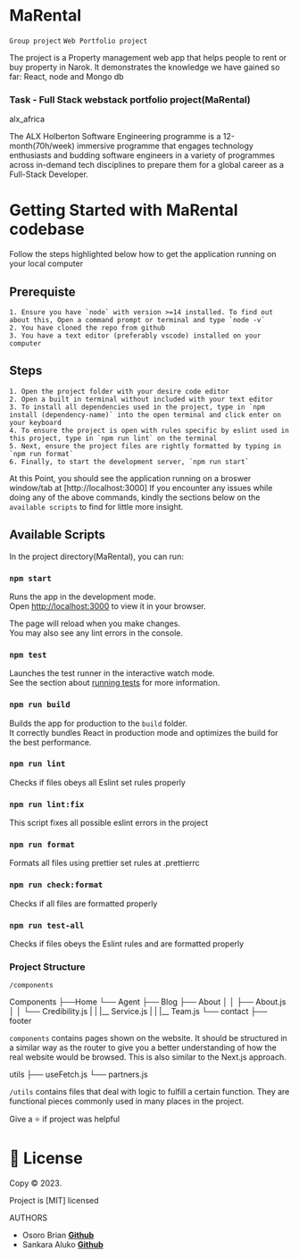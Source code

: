 # MaRental

`Group project` `Web Portfolio project`

The project is a Property management web app that helps people to rent or buy property in Narok. 
It demonstrates the knowledge we have gained so far: React, node and Mongo db

### Task - Full Stack webstack portfolio project(MaRental)


alx_africa

The ALX Holberton Software Engineering programme is a 12-month(70h/week) immersive programme that engages technology enthusiasts and budding software engineers in a variety of programmes across in-demand tech disciplines to prepare them for a global career as a Full-Stack Developer.

# Getting Started with MaRental codebase

Follow the steps highlighted below how to get the application running on your local computer

## Prerequiste

    1. Ensure you have `node` with version >=14 installed. To find out about this, Open a command prompt or terminal and type `node -v`
    2. You have cloned the repo from github
    3. You have a text editor (preferably vscode) installed on your computer

## Steps

    1. Open the project folder with your desire code editor
    2. Open a built in terminal without included with your text editor
    3. To install all dependencies used in the project, type in `npm install (dependency-name)` into the open terminal and click enter on your keyboard
    4. To ensure the project is open with rules specific by eslint used in this project, type in `npm run lint` on the terminal
    5. Next, ensure the project files are rightly formatted by typing in `npm run format`
    6. Finally, to start the development server, `npm run start`

At this Point, you should see the application running on a broswer window/tab at [http://localhost:3000]
If you encounter any issues while doing any of the above commands, kindly the sections below on the `available scripts` to find for little more insight.

## Available Scripts

In the project directory(MaRental), you can run:

### `npm start`

Runs the app in the development mode.\
Open [http://localhost:3000](http://localhost:3000) to view it in your browser.

The page will reload when you make changes.\
You may also see any lint errors in the console.

### `npm test`

Launches the test runner in the interactive watch mode.\
See the section about [running tests](https://facebook.github.io/create-react-app/docs/running-tests) for more information.

### `npm run build`

Builds the app for production to the `build` folder.\
It correctly bundles React in production mode and optimizes the build for the best performance.

### `npm run lint`

Checks if files obeys all Eslint set rules properly

### `npm run lint:fix`

This script fixes all possible eslint errors in the project

### `npm run format`

Formats all files using prettier set rules at .prettierrc

### `npm run check:format`

Checks if all files are formatted properly

### `npm run test-all`

Checks if files obeys the Eslint rules and are formatted properly

### Project Structure

`/components`

Components
├──Home
└── Agent
├── Blog
├── About
│ │ ├── About.js
│ │ └── Credibility.js
| | |__ Service.js
| | |__ Team.js
└── contact
├── footer

`components` contains pages shown on the website. It should be structured in a similar way as the router to give you a better understanding of how the real website would be browsed. This is also similar to the Next.js approach.

utils
├── useFetch.js
└── partners.js

`/utils` contains files that deal with logic to fulfill a certain function. They are functional pieces commonly used in many places in the project.

Give a ⭐ if project was helpful

# 📄 License

Copy © 2023.

Project is [MIT] licensed

AUTHORS

 * Osoro Brian **[Github](https://github.com/Osoroobare)**
 * Sankara Aluko **[Github](https://github.com/Sank-rah)**
  
